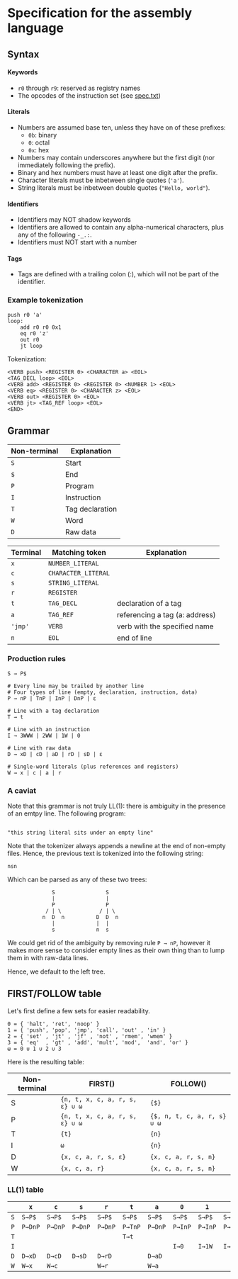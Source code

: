 # Specification for the assembly language

## Syntax

#### Keywords
- `r0` through `r9`: reserved as registry names
- The opcodes of the instruction set (see [spec.txt](../spec/spec.txt#L35))

#### Literals
- Numbers are assumed base ten, unless they have on of these prefixes:
    - `0b`: binary
    - `0`: octal
    - `0x`: hex
- Numbers may contain underscores anywhere but the first digit (nor immediately following the prefix).
- Binary and hex numbers must have at least one digit after the prefix.
- Character literals must be inbetween single quotes (`'a'`).
- String literals must be inbetween double quotes (`"Hello, world"`).

#### Identifiers
- Identifiers may NOT shadow keywords
- Identifiers are allowed to contain any alpha-numerical characters, plus any of the following `-_.:`.
- Identifiers must NOT start with a number

#### Tags
- Tags are defined with a trailing colon (:), which will not be part of the identifier.

### Example tokenization
```
push r0 'a'
loop:
    add r0 r0 0x1
    eq r0 'z'
    out r0
    jt loop
```
Tokenization:
```
<VERB push> <REGISTER 0> <CHARACTER a> <EOL>
<TAG_DECL loop> <EOL>
<VERB add> <REGISTER 0> <REGISTER 0> <NUMBER 1> <EOL>
<VERB eq> <REGISTER 0> <CHARACTER z> <EOL>
<VERB out> <REGISTER 0> <EOL>
<VERB jt> <TAG_REF loop> <EOL>
<END>
```

## Grammar


| **Non-terminal** | **Explanation** |
| ---------------- | --------------- |
| `S`              | Start           |
| `$`              | End             |
| `P`              | Program         |
| `I`              | Instruction     |
| `T`              | Tag declaration |
| `W`              | Word            |
| `D`              | Raw data        |

| **Terminal** | Matching token      | Explanation                    |
| ------------ | ------------------- | ------------------------------ |
| `x`          | `NUMBER_LITERAL`    |
| `c`          | `CHARACTER_LITERAL` |
| `s`          | `STRING_LITERAL`    |
| `r`          | `REGISTER`          |
| `t`          | `TAG_DECL`          | declaration of a tag           |
| `a`          | `TAG_REF`           | referencing a tag (a: address) |
| `'jmp'`      | `VERB`              | verb with the specified name   |
| `n`          | `EOL`               | end of line                    |


### Production rules

```
S → P$

# Every line may be trailed by another line
# Four types of line (empty, declaration, instruction, data)
P → nP | TnP | InP | DnP | ε

# Line with a tag declaration
T → t

# Line with an instruction
I → 3WWW | 2WW | 1W | 0

# Line with raw data
D → xD | cD | aD | rD | sD | ε

# Single-word literals (plus references and registers)
W → x | c | a | r
```
### A caviat
Note that this grammar is not truly LL(1): there is ambiguity in the presence of an emtpy line. The following program:
```

"this string literal sits under an empty line"
```
Note that the tokenizer always appends a newline at the end of non-empty files. Hence, the previous text is tokenized into the following string:
```
nsn
```
Which can be parsed as any of these two trees:
```
              S                S
              |                |
              P                P
            / | \            / | \
           n  D  n          D  D  n
              |             |  |
              s             n  s
```
We could get rid of the ambiguity by removing rule `P → nP`, however it makes more sense to consider empty lines as their own thing than to lump them in with raw-data lines.

Hence, we default to the left tree.


## FIRST/FOLLOW table
Let's first define a few sets for easier readability.
```
0 = { 'halt', 'ret', 'noop' }
1 = { 'push', 'pop', 'jmp', 'call', 'out' , 'in' }
2 = { 'set' , 'jt' , 'jf' , 'not' , 'rmem', 'wmem' }
3 = { 'eq'  , 'gt' , 'add', 'mult', 'mod',  'and', 'or' }
ω = 0 ∪ 1 ∪ 2 ∪ 3
```
Here is the resulting table:

| **Non-terminal** | **FIRST()**                    | **FOLLOW()**                |
| ---------------- | ------------------------------ | --------------------------- |
| S                | `{n, t, x, c, a, r, s, ε} ∪ ω` | `{$}`                       |
| P                | `{n, t, x, c, a, r, s, ε} ∪ ω` | `{$, n, t, c, a, r, s} ∪ ω` |
| T                | `{t}`                          | `{n}`                       |
| I                | `ω`                            | `{n}`                       |
| D                | `{x, c, a, r, s, ε}`           | `{x, c, a, r, s, n}`        |
| W                | `{x, c, a, r}`                 | `{x, c, a, r, s, n}`        |


### LL(1) table

|     | `x`     | `c`     | `s`     | `r`     | `t`     | `a`     | `0`     | `1`     | `2`     | `3`      | `n`    | `$`   |
| --- | ------- | ------- | ------- | ------- | ------- | ------- | ------- | ------- | ------- | -------- | ------ | ----- |
| `S` | `S→P$`  | `S→P$`  | `S→P$`  | `S→P$`  | `S→P$`  | `S→P$`  | `S→P$`  | `S→P$`  | `S→P$`  | `S→P$`   | `S→P$` |       |
| `P` | `P→DnP` | `P→DnP` | `P→DnP` | `P→DnP` | `P→TnP` | `P→DnP` | `P→InP` | `P→InP` | `P→InP` | `P→InP`  | `P→nP` | `P→$` |
| `T` |         |         |         |         | `T→t`   |         |         |         |         |          |        |       |
| `I` |         |         |         |         |         |         | `I→0`   | `I→1W`  | `I→2WW` | `I→3WWW` |        |       |
| `D` | `D→xD`  | `D→cD`  | `D→sD`  | `D→rD`  |         | `D→aD`  |         |         |         |          | `D→ε`  |       |
| `W` | `W→x`   | `W→c`   |         | `W→r`   |         | `W→a`   |         |         |         |          |        |       |
